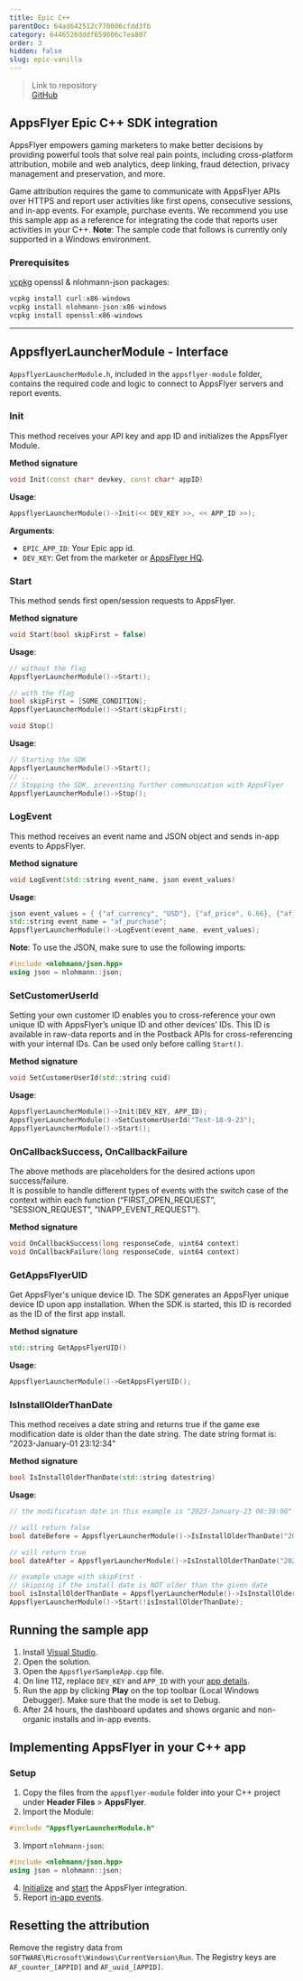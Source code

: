 ```yaml
---
title: Epic C++
parentDoc: 64ad642512c770006cfdd3fb
category: 6446526dddf659006c7ea807
order: 3
hidden: false
slug: epic-vanilla
---
```


> Link to repository  
> [GitHub](https://github.com/AppsFlyerSDK/appsflyer-epic-sample)

## AppsFlyer Epic C++ SDK integration

AppsFlyer empowers gaming marketers to make better decisions by providing powerful tools that solve real pain points, including cross-platform attribution, mobile and web analytics, deep linking, fraud detection, privacy management and preservation, and more.

Game attribution requires the game to communicate with AppsFlyer APIs over HTTPS and report user activities like first opens, consecutive sessions, and in-app events. For example, purchase events.
We recommend you use this sample app as a reference for integrating the code that reports user activities in your C++. **Note**: The sample code that follows is currently only supported in a Windows environment.

### Prerequisites

[vcpkg](https://vcpkg.io/en/index.html) openssl & nlohmann-json packages:

```c++
vcpkg install curl:x86-windows
vcpkg install nlohmann-json:x86-windows
vcpkg install openssl:x86-windows
```

<hr/>

## AppsflyerLauncherModule - Interface

`AppsflyerLauncherModule.h`, included in the `appsflyer-module` folder, contains the required code and logic to connect to AppsFlyer servers and report events.

### Init

This method receives your API key and app ID and initializes the AppsFlyer Module.

**Method signature**

```c++
void Init(const char* devkey, const char* appID)
```

**Usage**:

```c++
AppsflyerLauncherModule()->Init(<< DEV_KEY >>, << APP_ID >>);
```

<span id="app-details">**Arguments**:</span>

- `EPIC_APP_ID`: Your Epic app id.
- `DEV_KEY`: Get from the marketer or [AppsFlyer HQ](https://support.appsflyer.com/hc/en-us/articles/211719806-App-settings-#general-app-settings).

### Start

This method sends first open/session requests to AppsFlyer.

**Method signature**

```c++
void Start(bool skipFirst = false)
```

**Usage**:

```c++
// without the flag
AppsflyerLauncherModule()->Start();

// with the flag
bool skipFirst = [SOME_CONDITION];
AppsflyerLauncherModule()->Start(skipFirst);
```


```c++
void Stop()
```

**Usage**:

```c++
// Starting the SDK
AppsflyerLauncherModule()->Start();
// ...
// Stopping the SDK, preventing further communication with AppsFlyer
AppsflyerLauncherModule()->Stop();
```

### LogEvent

This method receives an event name and JSON object and sends in-app events to AppsFlyer.

**Method signature**

```c++
void LogEvent(std::string event_name, json event_values)
```

**Usage**:

```c++
json event_values = { {"af_currency", "USD"}, {"af_price", 6.66}, {"af_revenue", 24.12} };
std::string event_name = "af_purchase";
AppsflyerLauncherModule()->LogEvent(event_name, event_values);
```

**Note**: To use the JSON, make sure to use the following imports:

```c++
#include <nlohmann/json.hpp>
using json = nlohmann::json;
```

### SetCustomerUserId

Setting your own customer ID enables you to cross-reference your own unique ID with AppsFlyer’s unique ID and other devices’ IDs.
This ID is available in raw-data reports and in the Postback APIs for cross-referencing with your internal IDs.
Can be used only before calling `Start()`.

**Method signature**

```c++
void SetCustomerUserId(std::string cuid)
```

**Usage**:

```c++
AppsflyerLauncherModule()->Init(DEV_KEY, APP_ID);
AppsflyerLauncherModule()->SetCustomerUserId("Test-18-9-23");
AppsflyerLauncherModule()->Start();
```



### OnCallbackSuccess, OnCallbackFailure

The above methods are placeholders for the desired actions upon success/failure.  
It is possible to handle different types of events with the switch case of the context within each function (“FIRST_OPEN_REQUEST”, ”SESSION_REQUEST”, ”INAPP_EVENT_REQUEST”).

**Method signature**

```c++
void OnCallbackSuccess(long responseCode, uint64 context)
void OnCallbackFailure(long responseCode, uint64 context)
```

### GetAppsFlyerUID

Get AppsFlyer's unique device ID. The SDK generates an AppsFlyer unique device ID upon app installation. When the SDK is started, this ID is recorded as the ID of the first app install.

**Method signature**

```c++
std::string GetAppsFlyerUID()
```

**Usage**:

```c++
AppsflyerLauncherModule()->GetAppsFlyerUID();
```

### IsInstallOlderThanDate

This method receives a date string and returns true if the game exe modification date is older than the date string. The date string format is: "2023-January-01 23:12:34"

**Method signature**

```c++
bool IsInstallOlderThanDate(std::string datestring)
```

**Usage**:

```c++
// the modification date in this example is "2023-January-23 08:30:00"

// will return false
bool dateBefore = AppsflyerLauncherModule()->IsInstallOlderThanDate("2023-January-01 23:12:34");

// will return true
bool dateAfter = AppsflyerLauncherModule()->IsInstallOlderThanDate("2023-April-10 23:12:34");

// example usage with skipFirst -
// skipping if the install date is NOT older than the given date
bool isInstallOlderThanDate = AppsflyerLauncherModule()->IsInstallOlderThanDate("2023-January-10 23:12:34");
AppsflyerLauncherModule()->Start(!isInstallOlderThanDate);
```

## Running the sample app

1. Install [Visual Studio](https://visualstudio.microsoft.com/).
2. Open the solution.
3. Open the `AppsflyerSampleApp.cpp` file.
4. On line 112, replace `DEV_KEY` and `APP_ID` with your [app details](#app-details).
5. Run the app by clicking **Play** on the top toolbar (Local Windows Debugger). Make sure that the mode is set to Debug.
6. After 24 hours, the dashboard updates and shows organic and non-organic installs and in-app events.

## Implementing AppsFlyer in your C++ app

### Setup

1. Copy the files from the `appsflyer-module` folder into your C++ project under **Header Files** > **AppsFlyer**.
2. Import the Module:

```c++
#include "AppsflyerLauncherModule.h"
```

3. Import `nlohmann-json`:

```c++
#include <nlohmann/json.hpp>
using json = nlohmann::json;
```

4. [Initialize](#init) and [start](#start) the AppsFlyer integration.
5. Report [in-app events](#logevent).

## Resetting the attribution

Remove the registry data from `SOFTWARE\Microsoft\Windows\CurrentVersion\Run`. The Registry keys are `AF_counter_[APPID]` and `AF_uuid_[APPID]`.
